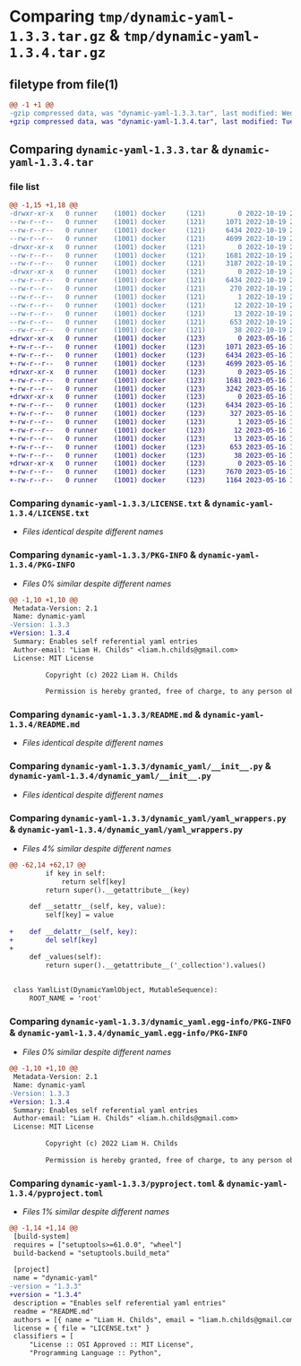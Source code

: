 # Comparing `tmp/dynamic-yaml-1.3.3.tar.gz` & `tmp/dynamic-yaml-1.3.4.tar.gz`

## filetype from file(1)

```diff
@@ -1 +1 @@
-gzip compressed data, was "dynamic-yaml-1.3.3.tar", last modified: Wed Oct 19 21:01:33 2022, max compression
+gzip compressed data, was "dynamic-yaml-1.3.4.tar", last modified: Tue May 16 13:13:32 2023, max compression
```

## Comparing `dynamic-yaml-1.3.3.tar` & `dynamic-yaml-1.3.4.tar`

### file list

```diff
@@ -1,15 +1,18 @@
-drwxr-xr-x   0 runner    (1001) docker     (121)        0 2022-10-19 21:01:33.504850 dynamic-yaml-1.3.3/
--rw-r--r--   0 runner    (1001) docker     (121)     1071 2022-10-19 21:01:22.000000 dynamic-yaml-1.3.3/LICENSE.txt
--rw-r--r--   0 runner    (1001) docker     (121)     6434 2022-10-19 21:01:33.504850 dynamic-yaml-1.3.3/PKG-INFO
--rw-r--r--   0 runner    (1001) docker     (121)     4699 2022-10-19 21:01:22.000000 dynamic-yaml-1.3.3/README.md
-drwxr-xr-x   0 runner    (1001) docker     (121)        0 2022-10-19 21:01:33.504850 dynamic-yaml-1.3.3/dynamic_yaml/
--rw-r--r--   0 runner    (1001) docker     (121)     1681 2022-10-19 21:01:22.000000 dynamic-yaml-1.3.3/dynamic_yaml/__init__.py
--rw-r--r--   0 runner    (1001) docker     (121)     3187 2022-10-19 21:01:22.000000 dynamic-yaml-1.3.3/dynamic_yaml/yaml_wrappers.py
-drwxr-xr-x   0 runner    (1001) docker     (121)        0 2022-10-19 21:01:33.504850 dynamic-yaml-1.3.3/dynamic_yaml.egg-info/
--rw-r--r--   0 runner    (1001) docker     (121)     6434 2022-10-19 21:01:33.000000 dynamic-yaml-1.3.3/dynamic_yaml.egg-info/PKG-INFO
--rw-r--r--   0 runner    (1001) docker     (121)      270 2022-10-19 21:01:33.000000 dynamic-yaml-1.3.3/dynamic_yaml.egg-info/SOURCES.txt
--rw-r--r--   0 runner    (1001) docker     (121)        1 2022-10-19 21:01:33.000000 dynamic-yaml-1.3.3/dynamic_yaml.egg-info/dependency_links.txt
--rw-r--r--   0 runner    (1001) docker     (121)       12 2022-10-19 21:01:33.000000 dynamic-yaml-1.3.3/dynamic_yaml.egg-info/requires.txt
--rw-r--r--   0 runner    (1001) docker     (121)       13 2022-10-19 21:01:33.000000 dynamic-yaml-1.3.3/dynamic_yaml.egg-info/top_level.txt
--rw-r--r--   0 runner    (1001) docker     (121)      653 2022-10-19 21:01:22.000000 dynamic-yaml-1.3.3/pyproject.toml
--rw-r--r--   0 runner    (1001) docker     (121)       38 2022-10-19 21:01:33.504850 dynamic-yaml-1.3.3/setup.cfg
+drwxr-xr-x   0 runner    (1001) docker     (123)        0 2023-05-16 13:13:32.198892 dynamic-yaml-1.3.4/
+-rw-r--r--   0 runner    (1001) docker     (123)     1071 2023-05-16 13:13:04.000000 dynamic-yaml-1.3.4/LICENSE.txt
+-rw-r--r--   0 runner    (1001) docker     (123)     6434 2023-05-16 13:13:32.198892 dynamic-yaml-1.3.4/PKG-INFO
+-rw-r--r--   0 runner    (1001) docker     (123)     4699 2023-05-16 13:13:04.000000 dynamic-yaml-1.3.4/README.md
+drwxr-xr-x   0 runner    (1001) docker     (123)        0 2023-05-16 13:13:32.194893 dynamic-yaml-1.3.4/dynamic_yaml/
+-rw-r--r--   0 runner    (1001) docker     (123)     1681 2023-05-16 13:13:04.000000 dynamic-yaml-1.3.4/dynamic_yaml/__init__.py
+-rw-r--r--   0 runner    (1001) docker     (123)     3242 2023-05-16 13:13:04.000000 dynamic-yaml-1.3.4/dynamic_yaml/yaml_wrappers.py
+drwxr-xr-x   0 runner    (1001) docker     (123)        0 2023-05-16 13:13:32.194893 dynamic-yaml-1.3.4/dynamic_yaml.egg-info/
+-rw-r--r--   0 runner    (1001) docker     (123)     6434 2023-05-16 13:13:32.000000 dynamic-yaml-1.3.4/dynamic_yaml.egg-info/PKG-INFO
+-rw-r--r--   0 runner    (1001) docker     (123)      327 2023-05-16 13:13:32.000000 dynamic-yaml-1.3.4/dynamic_yaml.egg-info/SOURCES.txt
+-rw-r--r--   0 runner    (1001) docker     (123)        1 2023-05-16 13:13:32.000000 dynamic-yaml-1.3.4/dynamic_yaml.egg-info/dependency_links.txt
+-rw-r--r--   0 runner    (1001) docker     (123)       12 2023-05-16 13:13:32.000000 dynamic-yaml-1.3.4/dynamic_yaml.egg-info/requires.txt
+-rw-r--r--   0 runner    (1001) docker     (123)       13 2023-05-16 13:13:32.000000 dynamic-yaml-1.3.4/dynamic_yaml.egg-info/top_level.txt
+-rw-r--r--   0 runner    (1001) docker     (123)      653 2023-05-16 13:13:04.000000 dynamic-yaml-1.3.4/pyproject.toml
+-rw-r--r--   0 runner    (1001) docker     (123)       38 2023-05-16 13:13:32.198892 dynamic-yaml-1.3.4/setup.cfg
+drwxr-xr-x   0 runner    (1001) docker     (123)        0 2023-05-16 13:13:32.194893 dynamic-yaml-1.3.4/tests/
+-rw-r--r--   0 runner    (1001) docker     (123)     7670 2023-05-16 13:13:04.000000 dynamic-yaml-1.3.4/tests/test_dynamic_yaml.py
+-rw-r--r--   0 runner    (1001) docker     (123)     1164 2023-05-16 13:13:04.000000 dynamic-yaml-1.3.4/tests/test_representations.py
```

### Comparing `dynamic-yaml-1.3.3/LICENSE.txt` & `dynamic-yaml-1.3.4/LICENSE.txt`

 * *Files identical despite different names*

### Comparing `dynamic-yaml-1.3.3/PKG-INFO` & `dynamic-yaml-1.3.4/PKG-INFO`

 * *Files 0% similar despite different names*

```diff
@@ -1,10 +1,10 @@
 Metadata-Version: 2.1
 Name: dynamic-yaml
-Version: 1.3.3
+Version: 1.3.4
 Summary: Enables self referential yaml entries
 Author-email: "Liam H. Childs" <liam.h.childs@gmail.com>
 License: MIT License
         
         Copyright (c) 2022 Liam H. Childs
         
         Permission is hereby granted, free of charge, to any person obtaining a copy
```

### Comparing `dynamic-yaml-1.3.3/README.md` & `dynamic-yaml-1.3.4/README.md`

 * *Files identical despite different names*

### Comparing `dynamic-yaml-1.3.3/dynamic_yaml/__init__.py` & `dynamic-yaml-1.3.4/dynamic_yaml/__init__.py`

 * *Files identical despite different names*

### Comparing `dynamic-yaml-1.3.3/dynamic_yaml/yaml_wrappers.py` & `dynamic-yaml-1.3.4/dynamic_yaml/yaml_wrappers.py`

 * *Files 4% similar despite different names*

```diff
@@ -62,14 +62,17 @@
         if key in self:
             return self[key]
         return super().__getattribute__(key)
 
     def __setattr__(self, key, value):
         self[key] = value
 
+    def __delattr__(self, key):
+        del self[key]
+
     def _values(self):
         return super().__getattribute__('_collection').values()
 
 
 class YamlList(DynamicYamlObject, MutableSequence):
     ROOT_NAME = 'root'
```

### Comparing `dynamic-yaml-1.3.3/dynamic_yaml.egg-info/PKG-INFO` & `dynamic-yaml-1.3.4/dynamic_yaml.egg-info/PKG-INFO`

 * *Files 0% similar despite different names*

```diff
@@ -1,10 +1,10 @@
 Metadata-Version: 2.1
 Name: dynamic-yaml
-Version: 1.3.3
+Version: 1.3.4
 Summary: Enables self referential yaml entries
 Author-email: "Liam H. Childs" <liam.h.childs@gmail.com>
 License: MIT License
         
         Copyright (c) 2022 Liam H. Childs
         
         Permission is hereby granted, free of charge, to any person obtaining a copy
```

### Comparing `dynamic-yaml-1.3.3/pyproject.toml` & `dynamic-yaml-1.3.4/pyproject.toml`

 * *Files 1% similar despite different names*

```diff
@@ -1,14 +1,14 @@
 [build-system]
 requires = ["setuptools>=61.0.0", "wheel"]
 build-backend = "setuptools.build_meta"
 
 [project]
 name = "dynamic-yaml"
-version = "1.3.3"
+version = "1.3.4"
 description = "Enables self referential yaml entries"
 readme = "README.md"
 authors = [{ name = "Liam H. Childs", email = "liam.h.childs@gmail.com" }]
 license = { file = "LICENSE.txt" }
 classifiers = [
     "License :: OSI Approved :: MIT License",
     "Programming Language :: Python",
```

